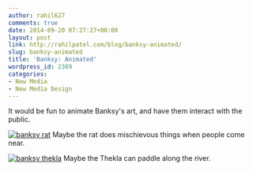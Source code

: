 ```yaml
---
author: rahil627
comments: true
date: 2014-09-20 07:27:27+00:00
layout: post
link: http://rahilpatel.com/blog/banksy-animated/
slug: banksy-animated
title: 'Banksy: Animated'
wordpress_id: 2389
categories:
- New Media
- New Media Design
---
```


It would be fun to animate Banksy's art, and have them interact with the public.


[![banksy rat](http://www.rahilpatel.com/blog/wp-content/uploads/2014/09/banksy-rat.svg)](http://www.rahilpatel.com/blog/wp-content/uploads/2014/09/banksy-rat.svg)
Maybe the rat does mischievous things when people come near.



[![banksy thekla](http://www.rahilpatel.com/blog/wp-content/uploads/2014/09/banksy-thekla.svg)](http://www.rahilpatel.com/blog/wp-content/uploads/2014/09/bankst-animated.svg)
Maybe the Thekla can paddle along the river.


